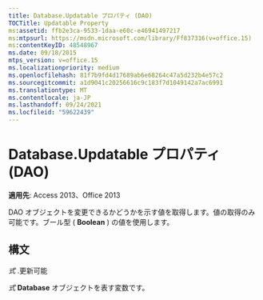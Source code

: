 ```yaml
---
title: Database.Updatable プロパティ (DAO)
TOCTitle: Updatable Property
ms:assetid: ffb2e3ca-9533-1daa-e60c-e46941497217
ms:mtpsurl: https://msdn.microsoft.com/library/Ff837316(v=office.15)
ms:contentKeyID: 48548967
ms.date: 09/18/2015
mtps_version: v=office.15
ms.localizationpriority: medium
ms.openlocfilehash: 81f7b9fd4d17689ab6e68264c47a5d232b4e57c2
ms.sourcegitcommit: a1d9041c20256616c9c183f7d1049142a7ac6991
ms.translationtype: MT
ms.contentlocale: ja-JP
ms.lasthandoff: 09/24/2021
ms.locfileid: "59622439"
---
```

# <a name="databaseupdatable-property-dao"></a>Database.Updatable プロパティ (DAO)


**適用先**: Access 2013、Office 2013

DAO オブジェクトを変更できるかどうかを示す値を取得します。値の取得のみ可能です。ブール型 ( **Boolean** ) の値を使用します。  

## <a name="syntax"></a>構文

*式* .更新可能

*式* **Database** オブジェクトを表す変数です。

